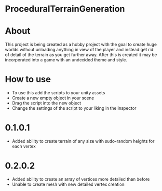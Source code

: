 # ProceduralTerrainGeneration

# About
This project is being created as a hobby project with the goal to create huge worlds without unloading anything in view of the player and instead get rid of detail of the terrain as you get further away. After this is created it may be incorperated into a game with an undecided theme and style.

# How to use
- To use this add the scripts to your unity assets
- Create a new empty object in your scene
- Drag the script into the new object
- Change the settings of the script to your liking in the inspector

# 0.1.0.1
- Added ability to create terrain of any size with sudo-random heights for each vertex

# 0.2.0.2
- Added ability to create an array of vertices more detailed than before
- Unable to create mesh with new detailed vertex creation
